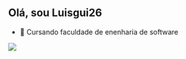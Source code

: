 ## Olá, sou Luisgui26

- 🌱 Cursando faculdade de enenharia de software

<picture>
<source 
  srcset="https://github-readme-stats.vercel.app/api?username=Luisgui26&show_icons=true&theme=dark"
  media="(prefers-color-scheme: dark)"
/>
<source
  srcset="https://github-readme-stats.vercel.app/api?username=Luisgui26&show_icons=true"
  media="(prefers-color-scheme: white), (prefers-color-scheme: no-preference)"
/>
<img src="https://github-readme-stats.vercel.app/api?username=Luisgui26&show_icons=true" />
</picture>
